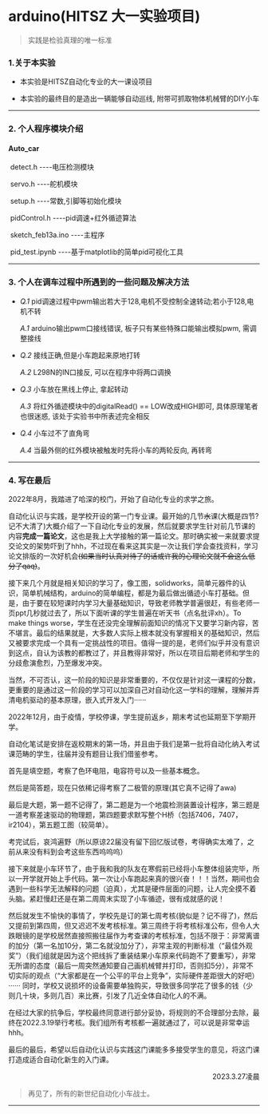 # arduino(HITSZ   大一实验项目)



> 实践是检验真理的唯一标准



### 1.关于本实验

- 本实验是HITSZ自动化专业的大一课设项目

- 本实验的最终目的是造出一辆能够自动巡线, 附带可抓取物体机械臂的DIY小车

  

****



### 2. 个人程序模块介绍

#### **Auto_car**

​		detect.h   ----电压检测模块

​		servo.h  ----舵机模块

​		setup.h  ----常数,引脚等初始化模块

​		pidControl.h  ----pid调速+红外循迹算法

​		sketch_feb13a.ino  ----主程序

​		pid_test.ipynb  ----基于matplotlib的简单pid可视化工具



****



### 3. 个人在调车过程中所遇到的一些问题及解决方法

- *Q.1*  pid调速过程中pwm输出若大于128,电机不受控制全速转动;若小于128,电机不转

  *A.1*  arduino输出pwm口接线错误, 板子只有某些特殊口能输出模拟pwm, 需调整接线

- *Q.2* 接线正确,但是小车跑起来原地打转

  *A.2*  L298N的IN口接反, 可以在程序中将两口调换

- *Q.3* 小车放在黑线上停止, 拿起转动

  *A.3* 将红外循迹模块中的digitalRead() == LOW改成HIGH即可, 具体原理笔者也很迷惑, 该处于实验书中所表述完全相反

- *Q.4* 小车过不了直角弯

  *A.4* 当最外侧的红外模块被触发时先将小车的两轮反向, 再转弯
  
  

****



### 4. 写在最后

2022年8月，我踏进了哈深的校门，开始了自动化专业的求学之旅。

自动化认识与实践，是学校开设的第一门专业课。最开始的几节~~水~~课(大概是四节?记不大清了)大概介绍了一下自动化专业的发展，然后就要求学生针对前几节课的内容**完成一篇论文**，这也是我上大学接触的第一篇论文。那时确实被一来就要求提交论文的架势吓到了hhh，不过现在看来这其实是一次让我们学会查找资料，学习论文排版的一次好机会~~(如果当时认真对待了的话或许我的心理论文就不会这么低分了qaq)~~。

接下来几个月就是相关知识的学习了，像工图，solidworks，简单元器件的认识，简单机械结构，arduino的简单编程，都是为最后做出循迹小车打基础。但是，由于要在较短课时内学习大量基础知识，导致老师教学普遍很赶，有些老师一页ppt几秒就过去了，所以下面听课的学生普遍在听天书（点名批评xh）。To make things worse，学生在还没完全理解前面知识的情况下又要学习新内容，苦不堪言。最后的结果就是，大多数人实际上根本就没有掌握相关的基础知识，然后又被要求完成一个具有一定挑战性的项目。值得一提的是，老师们似乎并没有意识到这点，自认为该教的都教过了，并且教得非常好，所以在项目后期老师和学生的分歧愈演愈烈，乃至爆发冲突。

当然，不可否认，这一阶段的知识是非常重要的，不仅仅是针对这一课程的分数，更重要的是通过这一阶段的学习可以加深自己对自动化这一学科的理解，理解并弄清电机驱动的基本原理，嵌入式开发入门······

2022年12月，由于疫情，学校停课，学生提前返乡，期末考试也延期至下学期开学。

自动化笔试是安排在返校期末的第一场，并且由于我们是第一批将自动化纳入考试课范畴的学生，往届并没有题目让我们借鉴参考。

首先是填空题，考察了色环电阻，电容符号以及一些基本概念。

然后是简答题，现在只依稀记得考察了二极管的原理(其它真不记得了awa)

最后是大题，第一题不记得了，第二题是为一个地震检测装置设计程序，第三题是一道考察差速驱动的物理题，第四题要求默写整个H桥（包括7406，7407，ir2104），第五题工图（较简单）。

考完试后，哀鸿遍野（所以原谅22届没有留下回忆版试卷，考得确实太难了，之前从来没有料到会考这些东西呜呜呜）

接下来就是小车环节了，由于我和我的队友在寒假前已经将小车整体组装完毕，所以一开学就开始上手代码。第一次让小车跑起来真的很兴奋！！！当然，期间也会遇到一些科学无法解释的问题（迫真），尤其是硬件层面的问题，让人完全摸不着头脑。紧赶慢赶还是在第二周周末实现了小车循迹，很有成就感的说！

然后就发生不愉快的事情了，学校先是订的第七周考核(貌似是？记不得了)，然后又提前到第四周，但又迟迟不发考核标准。第三周终于将考核标准公布，但令人大跌眼镜的是学校居然直接照搬往届作为考查课的考核标准，包括不限于：非常离谱的加分（第一名加10分，第二名就没加分了），非常主观的判断标准（“最佳外观奖”）（我们组就是因为这个把线拆了重装结果小车原来代码跑不了要重写），非常无所谓的态度（最后一周突然通知要自己画机械臂并打印，否则扣5分），非常不切实际的观点（“大家都是在一个公平的平台上竞争”，实际硬件差距很大的好吧）······ 同时，学校又说损坏的设备需要单独购买，导致很多同学花了很多的钱（少则几十块，多则几百）来比赛，引发了几近全体自动化人的不满。

在经过大家的抗争后，学校最终同意进行部分妥协，将规则的不合理部分去除，最终在2022.3.19举行考核。我们组所有考核都一遍就通过了，可以说是非常幸运hhh。

最后的最后，希望以后自动化认识与实践这门课能多多接受学生的意见，将这门课打造成适合自动化新生的入门课。
<p align="right">2023.3.27凌晨</p>



> 再见了，所有的新世纪自动化小车战士。



****





